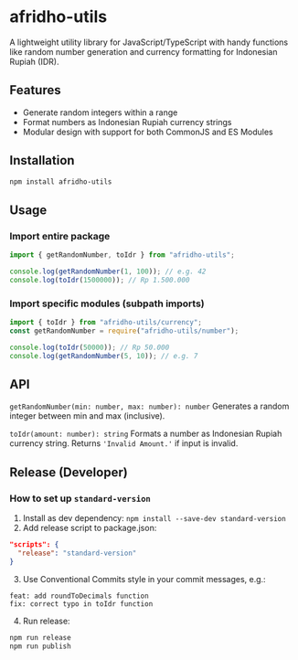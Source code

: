 # afridho-utils

A lightweight utility library for JavaScript/TypeScript with handy functions like random number generation and currency formatting for Indonesian Rupiah (IDR).

## Features

-   Generate random integers within a range
-   Format numbers as Indonesian Rupiah currency strings
-   Modular design with support for both CommonJS and ES Modules

## Installation

```bash
npm install afridho-utils
```

## Usage

### Import entire package

```js
import { getRandomNumber, toIdr } from "afridho-utils";

console.log(getRandomNumber(1, 100)); // e.g. 42
console.log(toIdr(1500000)); // Rp 1.500.000
```

### Import specific modules (subpath imports)

```js
import { toIdr } from "afridho-utils/currency";
const getRandomNumber = require("afridho-utils/number");

console.log(toIdr(50000)); // Rp 50.000
console.log(getRandomNumber(5, 10)); // e.g. 7
```

## API

`⁠getRandomNumber(min: number, max: number): number`
Generates a random integer between ⁠min and ⁠max (inclusive).

`⁠toIdr(amount: number): string`
Formats a number as Indonesian Rupiah currency string. Returns `⁠'Invalid Amount.'` if input is invalid.

## Release (Developer)

### How to set up `standard-version`

1. Install as dev dependency:
   `npm install --save-dev standard-version`
2. Add release script to ⁠package.json:

```json
"scripts": {
  "release": "standard-version"
}
```

3. Use Conventional Commits style in your commit messages, e.g.:

```
feat: add roundToDecimals function
fix: correct typo in toIdr function
```

4. Run release:

```bash
npm run release
npm run publish
```
